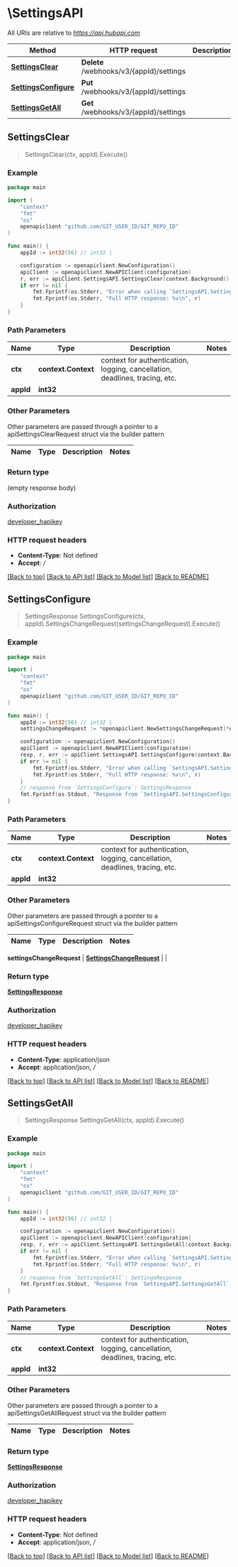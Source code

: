 # \SettingsAPI

All URIs are relative to *https://api.hubapi.com*

Method | HTTP request | Description
------------- | ------------- | -------------
[**SettingsClear**](SettingsAPI.md#SettingsClear) | **Delete** /webhooks/v3/{appId}/settings | 
[**SettingsConfigure**](SettingsAPI.md#SettingsConfigure) | **Put** /webhooks/v3/{appId}/settings | 
[**SettingsGetAll**](SettingsAPI.md#SettingsGetAll) | **Get** /webhooks/v3/{appId}/settings | 



## SettingsClear

> SettingsClear(ctx, appId).Execute()



### Example

```go
package main

import (
	"context"
	"fmt"
	"os"
	openapiclient "github.com/GIT_USER_ID/GIT_REPO_ID"
)

func main() {
	appId := int32(56) // int32 | 

	configuration := openapiclient.NewConfiguration()
	apiClient := openapiclient.NewAPIClient(configuration)
	r, err := apiClient.SettingsAPI.SettingsClear(context.Background(), appId).Execute()
	if err != nil {
		fmt.Fprintf(os.Stderr, "Error when calling `SettingsAPI.SettingsClear``: %v\n", err)
		fmt.Fprintf(os.Stderr, "Full HTTP response: %v\n", r)
	}
}
```

### Path Parameters


Name | Type | Description  | Notes
------------- | ------------- | ------------- | -------------
**ctx** | **context.Context** | context for authentication, logging, cancellation, deadlines, tracing, etc.
**appId** | **int32** |  | 

### Other Parameters

Other parameters are passed through a pointer to a apiSettingsClearRequest struct via the builder pattern


Name | Type | Description  | Notes
------------- | ------------- | ------------- | -------------


### Return type

 (empty response body)

### Authorization

[developer_hapikey](../README.md#developer_hapikey)

### HTTP request headers

- **Content-Type**: Not defined
- **Accept**: */*

[[Back to top]](#) [[Back to API list]](../README.md#documentation-for-api-endpoints)
[[Back to Model list]](../README.md#documentation-for-models)
[[Back to README]](../README.md)


## SettingsConfigure

> SettingsResponse SettingsConfigure(ctx, appId).SettingsChangeRequest(settingsChangeRequest).Execute()



### Example

```go
package main

import (
	"context"
	"fmt"
	"os"
	openapiclient "github.com/GIT_USER_ID/GIT_REPO_ID"
)

func main() {
	appId := int32(56) // int32 | 
	settingsChangeRequest := *openapiclient.NewSettingsChangeRequest(*openapiclient.NewThrottlingSettings("Period_example", int32(123)), "https://www.example.com/hubspot/target") // SettingsChangeRequest | 

	configuration := openapiclient.NewConfiguration()
	apiClient := openapiclient.NewAPIClient(configuration)
	resp, r, err := apiClient.SettingsAPI.SettingsConfigure(context.Background(), appId).SettingsChangeRequest(settingsChangeRequest).Execute()
	if err != nil {
		fmt.Fprintf(os.Stderr, "Error when calling `SettingsAPI.SettingsConfigure``: %v\n", err)
		fmt.Fprintf(os.Stderr, "Full HTTP response: %v\n", r)
	}
	// response from `SettingsConfigure`: SettingsResponse
	fmt.Fprintf(os.Stdout, "Response from `SettingsAPI.SettingsConfigure`: %v\n", resp)
}
```

### Path Parameters


Name | Type | Description  | Notes
------------- | ------------- | ------------- | -------------
**ctx** | **context.Context** | context for authentication, logging, cancellation, deadlines, tracing, etc.
**appId** | **int32** |  | 

### Other Parameters

Other parameters are passed through a pointer to a apiSettingsConfigureRequest struct via the builder pattern


Name | Type | Description  | Notes
------------- | ------------- | ------------- | -------------

 **settingsChangeRequest** | [**SettingsChangeRequest**](SettingsChangeRequest.md) |  | 

### Return type

[**SettingsResponse**](SettingsResponse.md)

### Authorization

[developer_hapikey](../README.md#developer_hapikey)

### HTTP request headers

- **Content-Type**: application/json
- **Accept**: application/json, */*

[[Back to top]](#) [[Back to API list]](../README.md#documentation-for-api-endpoints)
[[Back to Model list]](../README.md#documentation-for-models)
[[Back to README]](../README.md)


## SettingsGetAll

> SettingsResponse SettingsGetAll(ctx, appId).Execute()



### Example

```go
package main

import (
	"context"
	"fmt"
	"os"
	openapiclient "github.com/GIT_USER_ID/GIT_REPO_ID"
)

func main() {
	appId := int32(56) // int32 | 

	configuration := openapiclient.NewConfiguration()
	apiClient := openapiclient.NewAPIClient(configuration)
	resp, r, err := apiClient.SettingsAPI.SettingsGetAll(context.Background(), appId).Execute()
	if err != nil {
		fmt.Fprintf(os.Stderr, "Error when calling `SettingsAPI.SettingsGetAll``: %v\n", err)
		fmt.Fprintf(os.Stderr, "Full HTTP response: %v\n", r)
	}
	// response from `SettingsGetAll`: SettingsResponse
	fmt.Fprintf(os.Stdout, "Response from `SettingsAPI.SettingsGetAll`: %v\n", resp)
}
```

### Path Parameters


Name | Type | Description  | Notes
------------- | ------------- | ------------- | -------------
**ctx** | **context.Context** | context for authentication, logging, cancellation, deadlines, tracing, etc.
**appId** | **int32** |  | 

### Other Parameters

Other parameters are passed through a pointer to a apiSettingsGetAllRequest struct via the builder pattern


Name | Type | Description  | Notes
------------- | ------------- | ------------- | -------------


### Return type

[**SettingsResponse**](SettingsResponse.md)

### Authorization

[developer_hapikey](../README.md#developer_hapikey)

### HTTP request headers

- **Content-Type**: Not defined
- **Accept**: application/json, */*

[[Back to top]](#) [[Back to API list]](../README.md#documentation-for-api-endpoints)
[[Back to Model list]](../README.md#documentation-for-models)
[[Back to README]](../README.md)

